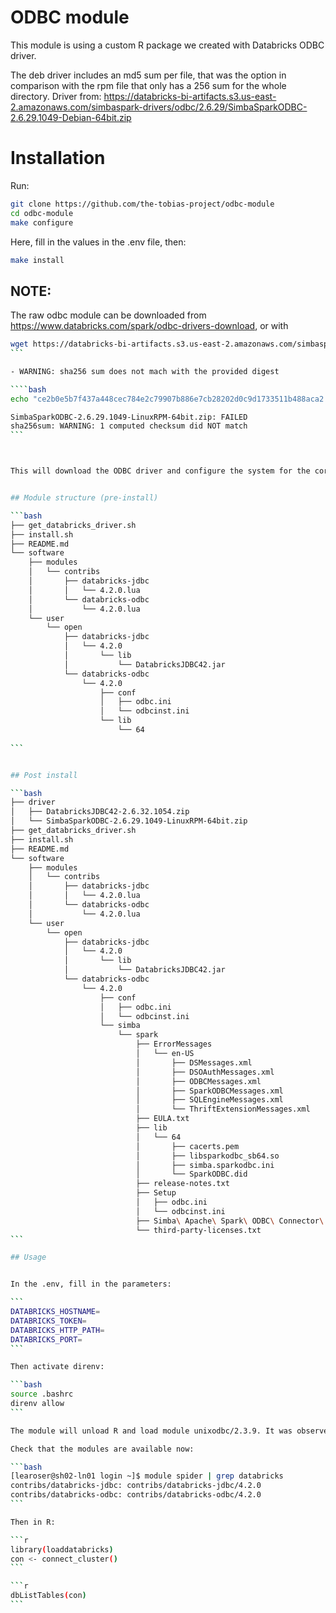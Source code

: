 # ODBC module

This module is using a custom R package we created with Databricks ODBC driver.

The deb driver includes an md5 sum per file, that was the option in comparison with the rpm file that only has a 256 sum for the whole directory.
Driver from: https://databricks-bi-artifacts.s3.us-east-2.amazonaws.com/simbaspark-drivers/odbc/2.6.29/SimbaSparkODBC-2.6.29.1049-Debian-64bit.zip


# Installation

Run:


```bash
git clone https://github.com/the-tobias-project/odbc-module
cd odbc-module
make configure
```

Here, fill in the values in the .env file, then:

```bash
make install
```

## NOTE:
The raw odbc module can be downloaded from https://www.databricks.com/spark/odbc-drivers-download, or with

````bash
wget https://databricks-bi-artifacts.s3.us-east-2.amazonaws.com/simbaspark-drivers/odbc/2.6.29/SimbaSparkODBC-2.6.29.1049-LinuxRPM-64bit.zip
```

- WARNING: sha256 sum does not mach with the provided digest

````bash
echo "ce2b0e5b7f437a448cec784e2c79907b886e7cb28202d0c9d1733511b488aca2  SimbaSparkODBC-2.6.29.1049-LinuxRPM-64bit.zip" | sha256sum --check

SimbaSparkODBC-2.6.29.1049-LinuxRPM-64bit.zip: FAILED
sha256sum: WARNING: 1 computed checksum did NOT match
```



This will download the ODBC driver and configure the system for the corresponding cluster/user using tho files at $HOME: .odbc.ini and .odbcinst.ini. The installation process creates a series of directories. 


## Module structure (pre-install)

```bash
├── get_databricks_driver.sh
├── install.sh
├── README.md
└── software
    ├── modules
    │   └── contribs
    │       ├── databricks-jdbc
    │       │   └── 4.2.0.lua
    │       └── databricks-odbc
    │           └── 4.2.0.lua
    └── user
        └── open
            ├── databricks-jdbc
            │   └── 4.2.0
            │       └── lib
            │           └── DatabricksJDBC42.jar
            └── databricks-odbc
                └── 4.2.0
                    ├── conf
                    │   ├── odbc.ini
                    │   └── odbcinst.ini
                    └── lib
                        └── 64
                        
```


## Post install

```bash
├── driver
│   ├── DatabricksJDBC42-2.6.32.1054.zip
│   └── SimbaSparkODBC-2.6.29.1049-LinuxRPM-64bit.zip
├── get_databricks_driver.sh
├── install.sh
├── README.md
└── software
    ├── modules
    │   └── contribs
    │       ├── databricks-jdbc
    │       │   └── 4.2.0.lua
    │       └── databricks-odbc
    │           └── 4.2.0.lua
    └── user
        └── open
            ├── databricks-jdbc
            │   └── 4.2.0
            │       └── lib
            │           └── DatabricksJDBC42.jar
            └── databricks-odbc
                └── 4.2.0
                    ├── conf
                    │   ├── odbc.ini
                    │   └── odbcinst.ini
                    └── simba
                        └── spark
                            ├── ErrorMessages
                            │   └── en-US
                            │       ├── DSMessages.xml
                            │       ├── DSOAuthMessages.xml
                            │       ├── ODBCMessages.xml
                            │       ├── SparkODBCMessages.xml
                            │       ├── SQLEngineMessages.xml
                            │       └── ThriftExtensionMessages.xml
                            ├── EULA.txt
                            ├── lib
                            │   └── 64
                            │       ├── cacerts.pem
                            │       ├── libsparkodbc_sb64.so
                            │       ├── simba.sparkodbc.ini
                            │       └── SparkODBC.did
                            ├── release-notes.txt
                            ├── Setup
                            │   ├── odbc.ini
                            │   └── odbcinst.ini
                            ├── Simba\ Apache\ Spark\ ODBC\ Connector\ Install\ and\ Configuration\ Guide.pdf
                            └── third-party-licenses.txt
```

## Usage


In the .env, fill in the parameters:

```
DATABRICKS_HOSTNAME=
DATABRICKS_TOKEN=
DATABRICKS_HTTP_PATH=
DATABRICKS_PORT=
```

Then activate direnv:

```bash
source .bashrc
direnv allow
```

The module will unload R and load module unixodbc/2.3.9. It was observed that with R loaded, the install procedure fails.

Check that the modules are available now:

```bash
[learoser@sh02-ln01 login ~]$ module spider | grep databricks
contribs/databricks-jdbc: contribs/databricks-jdbc/4.2.0
contribs/databricks-odbc: contribs/databricks-odbc/4.2.0
```

Then in R:

```r
library(loaddatabricks)
con <- connect_cluster()
```

```r
dbListTables(con)
```